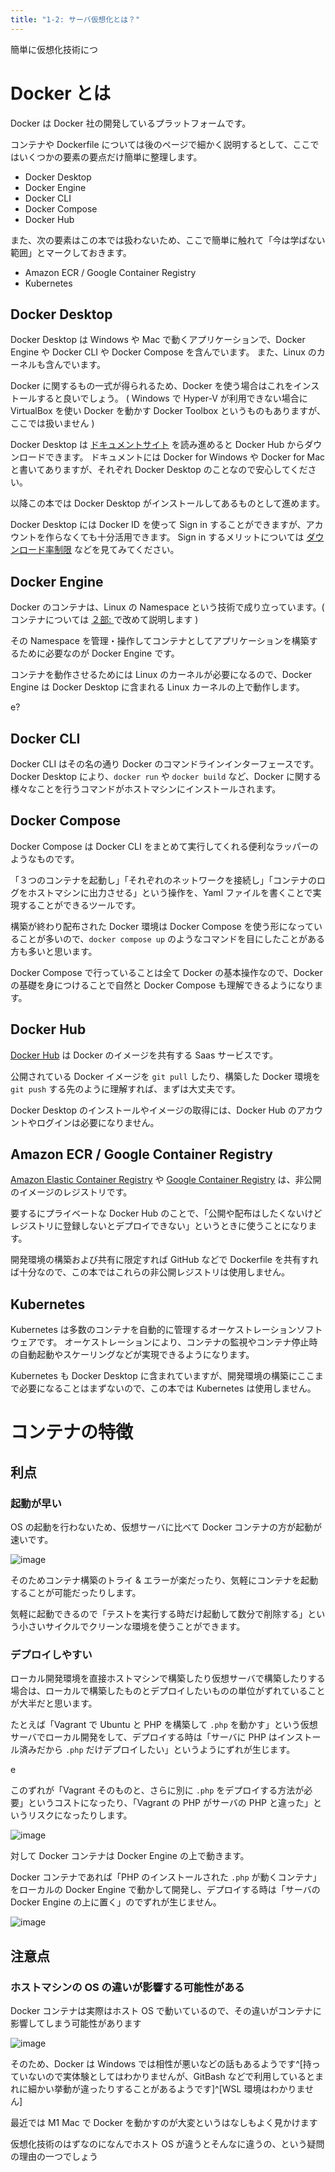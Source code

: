 ```yaml
---
title: "1-2: サーバ仮想化とは？"
---
```


簡単に仮想化技術につ
# Docker とは
Docker は Docker 社の開発しているプラットフォームです。

コンテナや Dockerfile については後のページで細かく説明するとして、ここではいくつかの要素の要点だけ簡単に整理します。

- Docker Desktop
- Docker Engine
- Docker CLI
- Docker Compose
- Docker Hub

また、次の要素はこの本では扱わないため、ここで簡単に触れて「今は学ばない範囲」とマークしておきます。

- Amazon ECR / Google Container Registry
- Kubernetes

## Docker Desktop
Docker Desktop は Windows や Mac で動くアプリケーションで、Docker Engine や Docker CLI や Docker Compose を含んでいます。
また、Linux のカーネルも含んでいます。

Docker に関するもの一式が得られるため、Docker を使う場合はこれをインストールすると良いでしょう。
( Windows で Hyper-V が利用できない場合に VirtualBox を使い Docker を動かす Docker Toolbox というものもありますが、ここでは扱いません )

Docker Desktop は [ドキュメントサイト](https://docs.docker.jp/desktop/index.html#desktop-download-and-install) を読み進めると Docker Hub からダウンロードできます。
ドキュメントには Docker for Windows や Docker for Mac と書いてありますが、それぞれ Docker Desktop のことなので安心してください。

以降この本では Docker Desktop がインストールしてあるものとして進めます。

Docker Desktop には Docker ID を使って Sign in することができますが、アカウントを作らなくても十分活用できます。
Sign in するメリットについては [ダウンロード率制限](https://matsuand.github.io/docs.docker.jp.onthefly/docker-hub/download-rate-limit/) などを見てみてください。

## Docker Engine
Docker のコンテナは、Linux の Namespace という技術で成り立っています。( コンテナについては [２部: ](2-1-points) で改めて説明します )

その Namespace を管理・操作してコンテナとしてアプリケーションを構築するために必要なのが Docker Engine です。

コンテナを動作させるためには Linux のカーネルが必要になるので、Docker Engine は Docker Desktop に含まれる Linux カーネルの上で動作します。

e?

## Docker CLI
Docker CLI はその名の通り Docker のコマンドラインインターフェースです。
Docker Desktop により、`docker run` や `docker build` など、Docker に関する様々なことを行うコマンドがホストマシンにインストールされます。

## Docker Compose
Docker Compose は Docker CLI をまとめて実行してくれる便利なラッパーのようなものです。

「３つのコンテナを起動し」「それぞれのネットワークを接続し」「コンテナのログをホストマシンに出力させる」という操作を、Yaml ファイルを書くことで実現することができるツールです。

構築が終わり配布された Docker 環境は Docker Compose を使う形になっていることが多いので、`docker compose up` のようなコマンドを目にしたことがある方も多いと思います。

Docker Compose で行っていることは全て Docker の基本操作なので、Docker の基礎を身につけることで自然と Docker Compose も理解できるようになります。

## Docker Hub
[Docker Hub](https://hub.docker.com/) は Docker のイメージを共有する Saas サービスです。

公開されている Docker イメージを `git pull` したり、構築した Docker 環境を `git push` する先のように理解すれば、まずは大丈夫です。

Docker Desktop のインストールやイメージの取得には、Docker Hub のアカウントやログインは必要になりません。

## Amazon ECR / Google Container Registry
[Amazon Elastic Container Registry](https://docs.aws.amazon.com/ja_jp/AmazonECR/latest/userguide/what-is-ecr.html) や [Google Container Registry](https://cloud.google.com/container-registry) は、非公開のイメージのレジストリです。

要するにプライベートな Docker Hub のことで、「公開や配布はしたくないけどレジストリに登録しないとデプロイできない」というときに使うことになります。

開発環境の構築および共有に限定すれば GitHub などで Dockerfile を共有すれば十分なので、この本ではこれらの非公開レジストリは使用しません。

## Kubernetes
Kubernetes は多数のコンテナを自動的に管理するオーケストレーションソフトウェアです。
オーケストレーションにより、コンテナの監視やコンテナ停止時の自動起動やスケーリングなどが実現できるようになります。

Kubernetes も Docker Desktop に含まれていますが、開発環境の構築にここまで必要になることはまずないので、この本では Kubernetes は使用しません。

# コンテナの特徴
## 利点
### 起動が早い
OS の起動を行わないため、仮想サーバに比べて Docker コンテナの方が起動が速いです。

![image](/images/picture/picture.002.jpeg)

そのためコンテナ構築のトライ & エラーが楽だったり、気軽にコンテナを起動することが可能だったりします。

気軽に起動できるので「テストを実行する時だけ起動して数分で削除する」という小さいサイクルでクリーンな環境を使うことができます。

### デプロイしやすい
ローカル開発環境を直接ホストマシンで構築したり仮想サーバで構築したりする場合は、ローカルで構築したものとデプロイしたいものの単位がずれていることが大半だと思います。

たとえば「Vagrant で Ubuntu と PHP を構築して `.php` を動かす」という仮想サーバでローカル開発をして、デプロイする時は「サーバに PHP はインストール済みだから `.php` だけデプロイしたい」というようにずれが生じます。

e

このずれが「Vagrant そのものと、さらに別に `.php` をデプロイする方法が必要」というコストになったり、「Vagrant の PHP がサーバの PHP と違った」というリスクになったりします。

![image](/images/picture/picture.003.jpeg)

対して Docker コンテナは Docker Engine の上で動きます。

Docker コンテナであれば「PHP のインストールされた `.php` が動くコンテナ」をローカルの Docker Engine で動かして開発し、デプロイする時は「サーバの Docker Engine の上に置く」のでずれが生じません。

![image](/images/picture/picture.004.jpeg)

## 注意点
### ホストマシンの OS の違いが影響する可能性がある
Docker コンテナは実際はホスト OS で動いているので、その違いがコンテナに影響してしまう可能性があります

![image](/images/picture/picture.005.jpeg)

そのため、Docker は Windows では相性が悪いなどの話もあるようです^[持っていないので実体験としてはわかりませんが、GitBash などで利用しているとまれに細かい挙動が違ったりすることがあるようです]^[WSL 環境はわかりません]

最近では M1 Mac で Docker を動かすのが大変というはなしもよく見かけます

仮想化技術のはずなのになんでホスト OS が違うとそんなに違うの、という疑問の理由の一つでしょう

